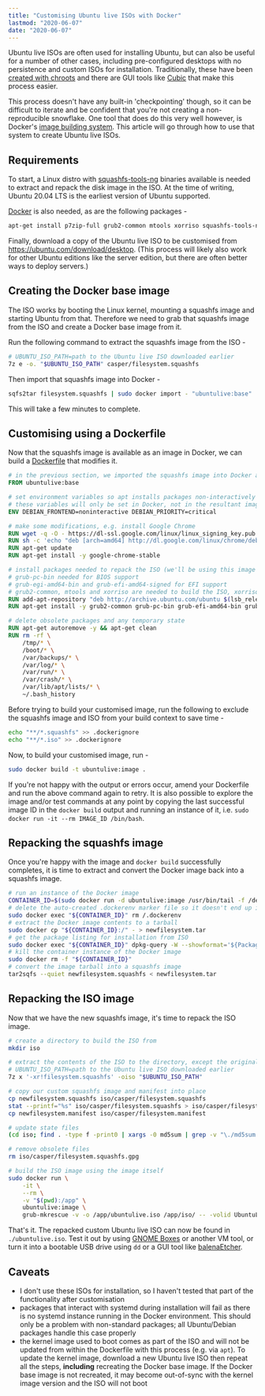 ```yaml
---
title: "Customising Ubuntu live ISOs with Docker"
lastmod: "2020-06-07"
date: "2020-06-07"
---
```


Ubuntu live ISOs are often used for installing Ubuntu, but can also be useful for a number of other cases, including pre-configured desktops with no persistence and custom ISOs for installation. Traditionally, these have been [created with chroots](https://help.ubuntu.com/community/LiveCDCustomizationFromScratch) and there are GUI tools like [Cubic](https://launchpad.net/cubic) that make this process easier.

This process doesn't have any built-in 'checkpointing' though, so it can be difficult to iterate and be confident that you're not creating a non-reproducible snowflake. One tool that does do this very well however, is Docker's [image building system](https://docs.docker.com/develop/develop-images/baseimages/). This article will go through how to use that system to create Ubuntu live ISOs.

## Requirements

To start, a Linux distro with [squashfs-tools-ng](https://github.com/AgentD/squashfs-tools-ng) binaries available is needed to extract and repack the disk image in the ISO. At the time of writing, Ubuntu 20.04 LTS is the earliest version of Ubuntu supported.

[Docker](https://docs.docker.com/engine/install/ubuntu/) is also needed, as are the following packages -

```sh
apt-get install p7zip-full grub2-common mtools xorriso squashfs-tools-ng
```

Finally, download a copy of the Ubuntu live ISO to be customised from https://ubuntu.com/download/desktop. (This process will likely also work for other Ubuntu editions like the server edition, but there are often better ways to deploy servers.)

## Creating the Docker base image

The ISO works by booting the Linux kernel, mounting a squashfs image and starting Ubuntu from that. Therefore we need to grab that squashfs image from the ISO and create a Docker base image from it.

Run the following command to extract the squashfs image from the ISO -

```sh
# UBUNTU_ISO_PATH=path to the Ubuntu live ISO downloaded earlier
7z e -o. "$UBUNTU_ISO_PATH" casper/filesystem.squashfs
```

Then import that squashfs image into Docker -

```sh
sqfs2tar filesystem.squashfs | sudo docker import - "ubuntulive:base"
```

This will take a few minutes to complete.

## Customising using a Dockerfile

Now that the squashfs image is available as an image in Docker, we can build a [Dockerfile](https://docs.docker.com/engine/reference/builder/) that modifies it.

```dockerfile
# in the previous section, we imported the squashfs image into Docker as 'ubuntulive:base'
FROM ubuntulive:base

# set environment variables so apt installs packages non-interactively
# these variables will only be set in Docker, not in the resultant image
ENV DEBIAN_FRONTEND=noninteractive DEBIAN_PRIORITY=critical

# make some modifications, e.g. install Google Chrome
RUN wget -q -O - https://dl-ssl.google.com/linux/linux_signing_key.pub | apt-key add -
RUN sh -c 'echo "deb [arch=amd64] http://dl.google.com/linux/chrome/deb/ stable main" >> /etc/apt/sources.list.d/google-chrome.list'
RUN apt-get update
RUN apt-get install -y google-chrome-stable

# install packages needed to repack the ISO (we'll be using this image to repack itself)
# grub-pc-bin needed for BIOS support
# grub-egi-amd64-bin and grub-efi-amd64-signed for EFI support
# grub2-common, mtools and xorriso are needed to build the ISO, xorriso is in universe repository
RUN add-apt-repository "deb http://archive.ubuntu.com/ubuntu $(lsb_release -sc) universe"
RUN apt-get install -y grub2-common grub-pc-bin grub-efi-amd64-bin grub-efi-amd64-signed mtools xorriso

# delete obsolete packages and any temporary state
RUN apt-get autoremove -y && apt-get clean
RUN rm -rf \
    /tmp/* \
    /boot/* \
    /var/backups/* \
    /var/log/* \
    /var/run/* \
    /var/crash/* \
    /var/lib/apt/lists/* \
    ~/.bash_history
```

Before trying to build your customised image, run the following to exclude the squashfs image and ISO from your build context to save time -

```sh
echo "**/*.squashfs" >> .dockerignore
echo "**/*.iso" >> .dockerignore
```

Now, to build your customised image, run -

```sh
sudo docker build -t ubuntulive:image .
```

If you're not happy with the output or errors occur, amend your Dockerfile and run the above command again to retry. It is also possible to explore the image and/or test commands at any point by copying the last successful image ID in the `docker build` output and running an instance of it, i.e. `sudo docker run -it --rm IMAGE_ID /bin/bash`.

## Repacking the squashfs image

Once you're happy with the image and `docker build` successfully completes, it is time to extract and convert the Docker image back into a squashfs image.

```sh
# run an instance of the Docker image
CONTAINER_ID=$(sudo docker run -d ubuntulive:image /usr/bin/tail -f /dev/null)
# delete the auto-created .dockerenv marker file so it doesn't end up in the squashfs image
sudo docker exec "${CONTAINER_ID}" rm /.dockerenv
# extract the Docker image contents to a tarball
sudo docker cp "${CONTAINER_ID}:/" - > newfilesystem.tar
# get the package listing for installation from ISO
sudo docker exec "${CONTAINER_ID}" dpkg-query -W --showformat='${Package} ${Version}\n' > newfilesystem.manifest
# kill the container instance of the Docker image
sudo docker rm -f "${CONTAINER_ID}"
# convert the image tarball into a squashfs image
tar2sqfs --quiet newfilesystem.squashfs < newfilesystem.tar
```

## Repacking the ISO image

Now that we have the new squashfs image, it's time to repack the ISO image.

```sh
# create a directory to build the ISO from
mkdir iso

# extract the contents of the ISO to the directory, except the original squashfs image
# UBUNTU_ISO_PATH=path to the Ubuntu live ISO downloaded earlier
7z x '-xr!filesystem.squashfs' -oiso "$UBUNTU_ISO_PATH"

# copy our custom squashfs image and manifest into place
cp newfilesystem.squashfs iso/casper/filesystem.squashfs
stat --printf="%s" iso/casper/filesystem.squashfs > iso/casper/filesystem.size
cp newfilesystem.manifest iso/casper/filesystem.manifest

# update state files
(cd iso; find . -type f -print0 | xargs -0 md5sum | grep -v "\./md5sum.txt" > md5sum.txt)

# remove obsolete files
rm iso/casper/filesystem.squashfs.gpg

# build the ISO image using the image itself
sudo docker run \
    -it \
    --rm \
    -v "$(pwd):/app" \
    ubuntulive:image \
    grub-mkrescue -v -o /app/ubuntulive.iso /app/iso/ -- -volid UbuntuLive
```

That's it. The repacked custom Ubuntu live ISO can now be found in `./ubuntulive.iso`. Test it out by using [GNOME Boxes](https://help.gnome.org/users/gnome-boxes/stable/) or another VM tool, or turn it into a bootable USB drive using `dd` or a GUI tool like [balenaEtcher](https://www.balena.io/etcher/).

## Caveats

* I don't use these ISOs for installation, so I haven't tested that part of the functionality after customisation
* packages that interact with systemd during installation will fail as there is no systemd instance running in the Docker environment. This should only be a problem with non-standard packages; all Ubuntu/Debian packages handle this case properly
* the kernel image used to boot comes as part of the ISO and will not be updated from within the Dockerfile with this process (e.g. via `apt`). To update the kernel image, download a new Ubuntu live ISO then repeat all the steps, **including** recreating the Docker base image. If the Docker base image is not recreated, it may become out-of-sync with the kernel image version and the ISO will not boot
